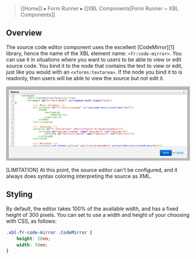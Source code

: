 > [[Home]] ▸ Form Runner ▸ [[XBL Components|Form Runner ~ XBL Components]]

## Overview

The source code editor component uses the excellent [CodeMirror][1] library, hence the name of the XBL element name: `<fr:code-mirror>`. You can use it in situations where you want to users to be able to view or edit source code. You bind it to the node that contains the text to view or edit, just like you would with an `<xforms:textarea>`. If the node you bind it to is readonly, then users will be able to view the source but not edit it.

![](images/xbl-code-mirror.png)

[LIMITATION] At this point, the source editor can't be configured, and it always does syntax coloring interpreting the source as XML.

## Styling

By default, the editor takes 100% of the available width, and has a fixed height of 300 pixels. You can set to use a width and height of your choosing with CSS, as follows:

```css
.xbl-fr-code-mirror .CodeMirror {
    height: 20em;
    width: 50em;
}
```
